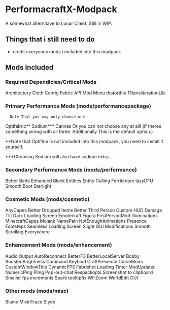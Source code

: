 # PerformacraftX-Modpack

A somewhat alternitave to Lunar Client. Still in WIP.

## Things that i still need to do

* credit everyones mods i included into this modpack


## Mods Included

### Required Dependicies/Critical Mods

Architectury
Cloth Config
Fabric API
Mod Menu
thatorthis
TRansliterationLib

### Primary Performance Mods (mods/performancepackage)

    - Note That you may only choose one

Optifabric**
Sodium***
Canvas
Or you can not choose any at all! (if theres something wrong with all three. Additionally This is the default option.)

**Note that Optifine Is not included into this modpack, you need to install it yourself.

***Choosing Sodium will also have sodium extra.

### Secondary Performance Mods (mods/performance)

Better Beds
Enhanced Block Entities
Entity Culling
Ferritecore
lazyDFU
Smooth Boot
Starlight

### Cosmetic Mods (mods/cosmetic)

AnyCapes
Better Dropped Items
Better Third Person
Custom HUD
Damage Tilt
Dark Loading Screen
Emotecraft
Figura
FirstPersonMod
Illuminations
MinecraftCapes
Mojank
NamePain
NotEnoughAnimations
Presence Footsteps
Seamless Loading Screen
Slight GUI Modifications
Smooth Scrolling Everywhere

### Enhancement Mods (mods/enhancement)

Audio Output
AutoReconnect
BetterF3
BetterLocalServer
Bobby
BoostedBrightness
Command Keybind
CraftPresence
CurseMods
CustomWindowTitle
DynamicFPS
Fabrishot
Loading Timer
ModUpdater
NumericPing
Pling
Pop-out-chat
Respackopts
Screenshot to clipboard
Smaller fps increments
Spark
tooltipfix
WI-Zoom
WorldEdit CUI

### Other mods (mods/misc)

Blame
MixinTrace
Slyde